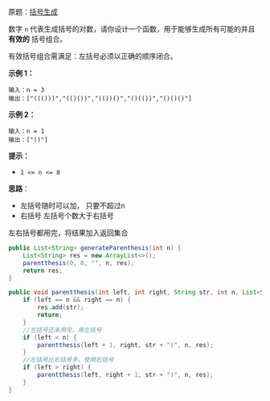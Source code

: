 原题：[括号生成](https://leetcode-cn.com/problems/generate-parentheses/)

数字 `n` 代表生成括号的对数，请你设计一个函数，用于能够生成所有可能的并且 **有效的** 括号组合。

有效括号组合需满足：左括号必须以正确的顺序闭合。

 

**示例 1：**

```
输入：n = 3
输出：["((()))","(()())","(())()","()(())","()()()"]
```

**示例 2：**

```
输入：n = 1
输出：["()"]
```

**提示：**

- `1 <= n <= 8`



**思路**：

- 左括号随时可以加， 只要不超过n
- 右括号 左括号个数大于右括号

左右括号都用完，将结果加入返回集合

```java
public List<String> generateParenthesis(int n) {
    List<String> res = new ArrayList<>();
    parentthesis(0, 0, "", n, res);
    return res;
}

public void parentthesis(int left, int right, String str, int n, List<String> res) {
    if (left == n && right == n) {
        res.add(str);
        return;
    }
    //左括号还未用完，用左括号
    if (left < n) {
        parentthesis(left + 1, right, str + "(", n, res);
    }
    //左括号比右括号多，使用右括号
    if (left > right) {
        parentthesis(left, right + 1, str + ")", n, res);
    }
}
```

